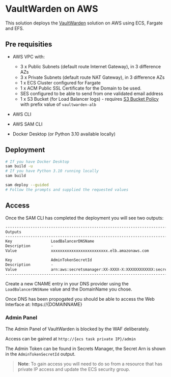 # VaultWarden on AWS

This solution deploys the [VaultWarden](https://github.com/dani-garcia/vaultwarden) solution on AWS using ECS, Fargate and EFS.

## Pre requisities

- AWS VPC with:
  - 3 x Public Subnets (default route Internet Gateway), in 3 difference  AZs
  - 3 x Private Subnets (default route NAT Gateway), in 3 difference  AZs
  - 1 x ECS Cluster configured for Fargate
  - 1 x ACM Public SSL Certificate for the Domain to be used.
  - SES configured to be able to send from one validated email address
  - 1 x S3 Bucket (for Load Balancer logs) - requires [S3 Bucket Policy](https://docs.aws.amazon.com/elasticloadbalancing/latest/application/enable-access-logging.html) with prefix value of `vaultwarden-alb`

- AWS CLI
- AWS SAM CLI
- Docker Desktop (or Python 3.10 available locally)

## Deployment

```bash
# If you have Docker Desktop
sam build -u
# If you have Python 3.10 running locally
sam build
```

```bash
sam deploy --guided
# Follow the prompts and supplied the requested values
```

## Access

Once the SAM CLI has completed the deployment you will see two outputs:

```txt
----------------------------------------------------------------------------------------------
Outputs
----------------------------------------------------------------------------------------------
Key                 LoadBalancerDNSName
Description         -
Value               xxxxxxxxxxxxxxxxxxxxxxxxx.elb.amazonaws.com

Key                 AdminTokenSecretId
Description         -
Value               arn:aws:secretsmanager:XX-XXXX-X:XXXXXXXXXXXX:secret:AdminToken-XXXXXXXXXX
----------------------------------------------------------------------------------------------
```

Create a new CNAME entry in your DNS provider using the `LoadBalancerDNSName` value and the DomainName you chose.

Once DNS has been propogated you should be able to access the Web Interface at:
https://{DOMAINNAME}

### Admin Panel

The Admin Panel of VaultWarden is blocked by the WAF deliberately.

Access can be gained at `http://{ecs task private IP}/admin`

The Admin Token can be found in Secrets Manager, the Secret Arn is shown in the `AdminTokenSecretId` output.

> **Note**: To gain access you will need to do so from a resource that has private IP access and update the ECS security group.
